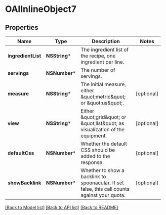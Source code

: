 # OAIInlineObject7

## Properties
Name | Type | Description | Notes
------------ | ------------- | ------------- | -------------
**ingredientList** | **NSString*** | The ingredient list of the recipe, one ingredient per line. | 
**servings** | **NSNumber*** | The number of servings. | 
**measure** | **NSString*** | The initial measure, either \&quot;metric\&quot; or \&quot;us\&quot;. | [optional] 
**view** | **NSString*** | Either \&quot;grid\&quot; or \&quot;list\&quot; as visualization of the equipment. | [optional] 
**defaultCss** | **NSNumber*** | Whether the default CSS should be added to the response. | [optional] 
**showBacklink** | **NSNumber*** | Whether to show a backlink to spoonacular. If set false, this call counts against your quota. | [optional] 

[[Back to Model list]](../README.md#documentation-for-models) [[Back to API list]](../README.md#documentation-for-api-endpoints) [[Back to README]](../README.md)


